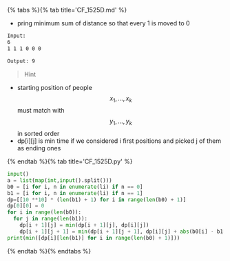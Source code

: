 {% tabs %}{% tab title='CF_1525D.md' %}

* pring minimum sum of distance so that every 1 is moved to 0

```txt
Input:
6
1 1 1 0 0 0

Output: 9
```

> Hint

* starting position of people $$ x_1, ..., x_k $$ must match with $$ y_1, ..., y_k $$ in sorted order
* dp[i][j] is min time if we considered i first positions and picked j of them as ending ones

{% endtab %}{% tab title='CF_1525D.py' %}

```py
input()
a = list(map(int,input().split()))
b0 = [i for i, n in enumerate(li) if n == 0]
b1 = [i for i, n in enumerate(li) if n == 1]
dp=[[10 **10] * (len(b1) + 1) for i in range(len(b0) + 1)]
dp[0][0] = 0
for i in range(len(b0)):
  for j in range(len(b1)):
    dp[i + 1][j] = min(dp[i + 1][j], dp[i][j])
    dp[i + 1][j + 1] = min(dp[i + 1][j + 1], dp[i][j] + abs(b0[i] - b1[j]))
print(min([dp[i][len(b1)] for i in range(len(b0) + 1)]))
```

{% endtab %}{% endtabs %}
